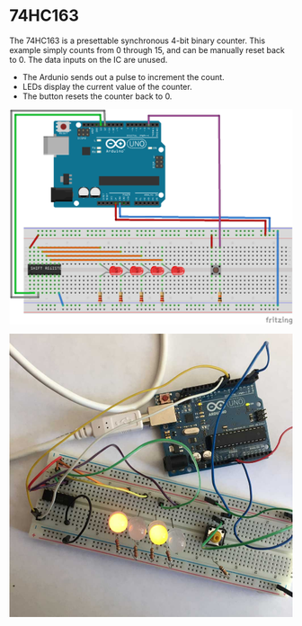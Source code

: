 # 74HC163

The 74HC163 is a presettable synchronous 4-bit binary counter. This example simply counts from 0 through 15, and can be manually reset back to 0. The data inputs on the IC are unused.

- The Ardunio sends out a pulse to increment the count.
- LEDs display the current value of the counter.
- The button resets the counter back to 0.

![Fritzing diagram](./assets/ic74HC163_bb.png)

![Breadboard](./assets/Arduino_74HC163.jpg)
